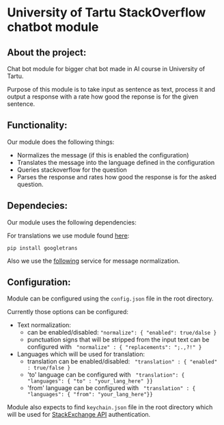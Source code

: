 # University of Tartu StackOverflow chatbot module

## About the project:
Chat bot module for bigger chat bot made in AI course in University of Tartu.

Purpose of this module is to take input as sentence as text, process it and output a response with a rate how good the reponse is for the given sentence.

## Functionality:
Our module does the following things:

* Normalizes the message (if this is enabled the configuration)
* Translates the message into the language defined in the configuration
* Queries stackoverflow for the question
* Parses the response and rates how good the response is for the asked question.

## Dependecies:
Our module uses the following dependencies:

For translations we use module found [here](http://py-googletrans.readthedocs.io/en/latest/):

```pip install googletrans```

Also we use the [following](http://prog.keeleressursid.ee/ws_etmrf/lemma.php) service for message normalization.

## Configuration:
Module can be configured using the ```config.json``` file in the root directory.

Currently those options can be configured:

* Text normalization:
  * can be enabled/disabled: ```"normalize": { "enabled": true/dalse }```
  * punctuation signs that will be stripped from the input text can be configured with ``` "normalize" : { "replacements": ";.,?!" }```
* Languages which will be used for translation:
  * translation can be enabled/disabled: ``` "translation" : { "enabled" : true/false }```
  * 'to' language can be configured with ``` "translation": { "languages": { "to" : "your_lang_here" }}```
  * 'from' language can be configured with ``` "translation" : { "languages": { "from": "your_lang_here"}}```

Module also expects to find ```keychain.json``` file in the root directory which will be used for [StackExchange API](https://api.stackexchange.com/) authentication. 

